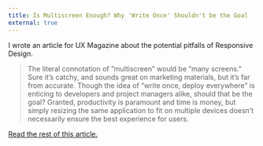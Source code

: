 ```yaml
---
title: Is Multiscreen Enough? Why 'Write Once' Shouldn't be the Goal
external: true
---
```


I wrote an article for UX Magazine about the potential pitfalls of Responsive Design.

> The literal connotation of ”multiscreen” would be ”many screens.” Sure it’s catchy, and sounds great on marketing materials, but it’s far from accurate. Though the idea of “write once, deploy everywhere” is enticing to developers and project managers alike, should that be the goal? Granted, productivity is paramount and time is money, but simply resizing the same application to fit on multiple devices doesn’t necessarily ensure the best experience for users.

<a href="http://uxmag.com/articles/is-multiscreen-enough-why-write-once-shouldnt-be-the-goal">Read the rest of this article.</a>
